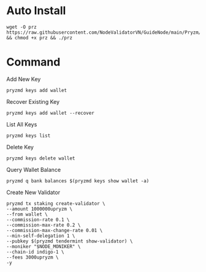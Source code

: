 # Auto Install

    wget -O prz https://raw.githubusercontent.com/NodeValidatorVN/GuideNode/main/Pryzm/prz && chmod +x prz && ./prz

# Command

Add New Key

    pryzmd keys add wallet

Recover Existing Key

    pryzmd keys add wallet --recover

List All Keys

    pryzmd keys list

Delete Key

    pryzmd keys delete wallet

Query Wallet Balance

    pryzmd q bank balances $(pryzmd keys show wallet -a)

Create New Validator

    pryzmd tx staking create-validator \
    --amount 1000000upryzm \
    --from wallet \
    --commission-rate 0.1 \
    --commission-max-rate 0.2 \
    --commission-max-change-rate 0.01 \
    --min-self-delegation 1 \
    --pubkey $(pryzmd tendermint show-validator) \
    --moniker "$NODE_MONIKER" \
    --chain-id indigo-1 \
    --fees 3000upryzm \
    -y
